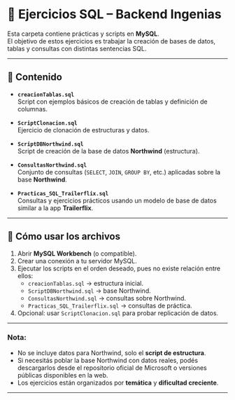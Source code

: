 # 📂 Ejercicios SQL – Backend Ingenias

Esta carpeta contiene prácticas y scripts en **MySQL**.  
El objetivo de estos ejercicios es trabajar la creación de bases de datos, tablas y consultas con distintas sentencias SQL.

---

## 📑 Contenido

- **`creacionTablas.sql`**  
  Script con ejemplos básicos de creación de tablas y definición de columnas.

- **`ScriptClonacion.sql`**  
  Ejercicio de clonación de estructuras y datos.

- **`ScriptDBNorthwind.sql`**  
  Script de creación de la base de datos **Northwind** (estructura).

- **`ConsultasNorthwind.sql`**  
  Conjunto de consultas (`SELECT`, `JOIN`, `GROUP BY`, etc.) aplicadas sobre la base **Northwind**.

- **`Practicas_SQL_Trailerflix.sql`**  
  Consultas y ejercicios prácticos usando un modelo de base de datos similar a la app **Trailerflix**.

---

## 🚀 Cómo usar los archivos

1. Abrir **MySQL Workbench** (o compatible).
2. Crear una conexión a tu servidor MySQL.
3. Ejecutar los scripts en el orden deseado, pues no existe relación entre ellos:
   - `creacionTablas.sql` → estructura inicial.  
   - `ScriptDBNorthwind.sql` → base Northwind.  
   - `ConsultasNorthwind.sql` → consultas sobre Northwind.  
   - `Practicas_SQL_Trailerflix.sql` → consultas de práctica.  
4. Opcional: usar `ScriptClonacion.sql` para probar replicación de datos.

---

### Nota:

- No se incluye datos para Northwind, solo el **script de estructura**.  
- Si necesitás poblar la base Northwind con datos reales, podés descargarlos desde el repositorio oficial de Microsoft o versiones públicas disponibles en la web.  
- Los ejercicios están organizados por **temática** y **dificultad creciente**.

---
